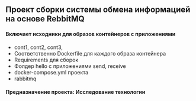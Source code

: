 ## Проект сборки  системы обмена информацией на основе RebbitMQ

#### Включает исходники для образов контейнеров с приложениями

* cont1, cont2, cont3, 
* Соответственно Dockerfile для каждого образа контейнера
* Requirements для сборок
* Фолдер hello с приложениями send, receive
* docker-compose.yml проекта
* rabbitmq

#### Предназначение проекта: Исследование технологии

